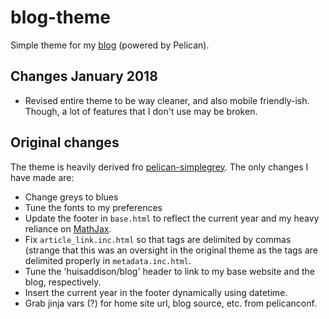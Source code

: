 # blog-theme
Simple theme for my [blog](http://huisaddison.com/blog) (powered by Pelican).

## Changes January 2018
* Revised entire theme to be way cleaner, and also mobile friendly-ish.
  Though, a lot of features that I don't use may be broken.

## Original changes
The theme is heavily derived fro
[pelican-simplegrey](https://github.com/fle/pelican-simplegrey).  The only
changes I have made are:
* Change greys to blues
* Tune the fonts to my preferences
* Update the footer in `base.html` to reflect the current year and my heavy
  reliance on [MathJax](https://www.mathjax.org/).
* Fix `article_link.inc.html` so that tags are delimited by commas (strange
  that this was an oversight in the original theme as the tags are delimited
  properly in `metadata.inc.html`.
* Tune the 'huisaddison/blog' header to link to my base website and the blog,
  respectively.
* Insert the current year in the footer dynamically using datetime.
* Grab jinja vars (?) for home site url, blog source, etc. from pelicanconf.

